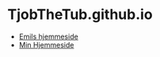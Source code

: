 # TjobTheTub.github.io

- [Emils hjemmeside](https://wackhair.github.io)
- [Min Hjemmeside](Website/index.html)





